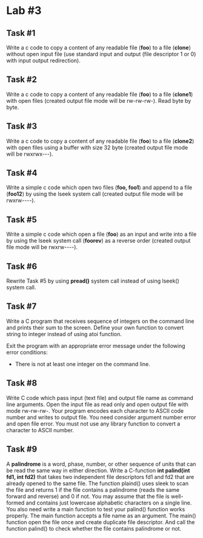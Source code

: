 # Lab #3

## Task #1
Write a c code to copy a content of any readable file (**foo**) to a file (**clone**) without open input file (use standard input and output (file descriptor 1 or 0) with input output redirection).

## Task #2
Write a c code to copy a content of any readable file (**foo**) to a file (**clone1**) with open files (created output file mode will be rw-rw-rw-). Read byte by byte.

## Task #3
Write a c code to copy a content of any readable file (**foo**) to a file (**clone2**) with open files using a buffer with size 32 byte (created output file mode will be rwxrwx---).

## Task #4
Write a simple c code which open two files (**foo, foo1**) and append to a file (**foo12**) by using the lseek system call (created output file mode will be rwxrw----).

## Task #5
Write a simple c code which open a file (**foo**) as an input and write into a file by using the lseek system call (**foorev**) as a reverse order (created output file mode will be rwxrw----).

## Task #6
Rewrite Task #5 by using **pread()** system call instead of using lseek() system call.

## Task #7
Write a C program that receives sequence of integers on the command line and prints their sum to the screen. Define your own function to convert string to integer instead of using atoi function.

Exit the program with an appropriate error message under the following error conditions:
  * There is not at least one integer on the command line.

## Task #8
Write C code which pass input (text file) and output file name as command line arguments. Open the input file as read only and open output file with mode rw-rw-rw-. Your program encodes each character to ASCII code number and writes to output file. You need consider argument number error and open file error. You must not use any library function to convert a character to ASCII number.

## Task #9
A **palindrome** is a word, phase, number, or other sequence of units that can be read the same way in either direction. Write a C-function **int palind(int fd1, int fd2)** that takes two independent file descriptors fd1 and fd2 that are already opened to the same file. The function plaind() uses sleek to scan the file and returns 1 if the file contains a palindrome (reads the same forward and reverse) and 0 if not. You may assume that the file is well-formed and contains just lowercase alphabetic characters on a single line. You also need write a main function to test your palind() function works properly. The main function accepts a file name as an argument. The main() function open the file once and create duplicate file descriptor. And call the function palind() to check whether the file contains palindrome or not.

